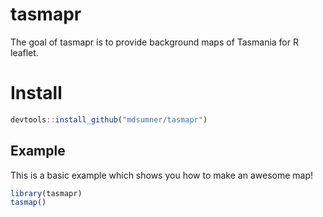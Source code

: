 
tasmapr
=======

The goal of tasmapr is to provide background maps of Tasmania for R leaflet.

Install
=======

``` r
devtools::install_github("mdsumner/tasmapr")
```

Example
-------

This is a basic example which shows you how to make an awesome map!

``` r
library(tasmapr)
tasmap()
```

